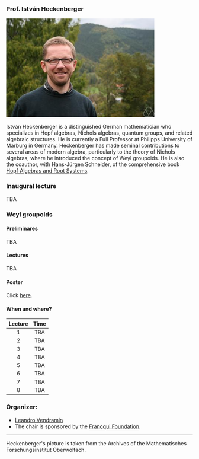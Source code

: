 ### Prof. István Heckenberger

![Heckenberger](heckenberger.jpeg)

István Heckenberger is a distinguished German mathematician who specializes in Hopf algebras, Nichols algebras, quantum groups, and related algebraic structures. He is currently a Full Professor at Philipps University of Marburg in Germany. Heckenberger has made seminal contributions to several areas of modern algebra, particularly to the theory of Nichols algebras, where he introduced the concept of Weyl groupoids. He is also the coauthor, with Hans-Jürgen Schneider, of the comprehensive book [Hopf Algebras and Root Systems](https://bookstore.ams.org/surv-247/).

### Inaugural lecture

TBA

### Weyl groupoids 

#### Preliminares 

TBA 

#### Lectures

TBA 

#### Poster 

Click [here](poster.pdf).

#### When and where? 

|   Lecture   |    Time      |
|:-----------:|:------------:|
|      1      |    TBA       |
|      2      |    TBA       |
|      3      |    TBA       |
|      4      |    TBA       |
|      5      |    TBA       |
|      6      |    TBA       |
|      7      |    TBA       |
|      8      |    TBA       |

### Organizer:

* [Leandro Vendramin](https://www.leandrovendramin.org/)
* The chair is sponsored by the [Francqui Foundation](https://www.francquifoundation.be).

---
Heckenberger's picture is taken from the Archives of the Mathematisches Forschungsinstitut Oberwolfach.

